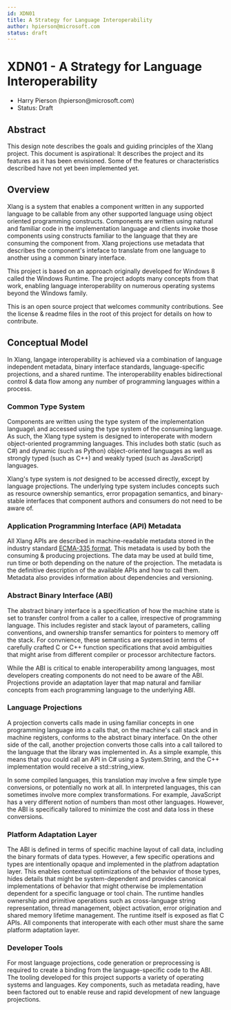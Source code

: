 ```yaml
---
id: XDN01
title: A Strategy for Language Interoperability
author: hpierson@microsoft.com
status: draft
---
```


# XDN01 - A Strategy for Language Interoperability

- Harry Pierson (hpierson\@microsoft.com)
- Status: Draft

## Abstract

This design note describes the goals and guiding principles of the Xlang project. This document is aspirational: It describes the project and its features as it has been envisioned. Some of the features or characteristics described have not yet been implemented yet.

## Overview

Xlang is a system that enables a component written in any supported language to be callable from any other supported language using object oriented programming constructs. Components are written using natural and familiar code in the implementation language and clients invoke those components using constructs familiar to the language that they are consuming the component from. Xlang projections use metadata that describes the component's inteface to translate from one language to another using a common binary interface.

This project is based on an approach originally developed for Windows 8 called the Windows Runtime. The project adopts many concepts from that work, enabling language interoperability on numerous operating systems beyond the Windows family.

This is an open source project that welcomes community contributions. See the license & readme files in the root of this project for details on how to contribute.

## Conceptual Model

In Xlang, langage interoperability is achieved via a combination of language independent metadata, binary interface standards, language-specific projections, and a shared runtime. The interoperability enables bidirectional control & data flow among any number of programming languages within a process.

### Common Type System

Components are written using the type system of the implementation language\ and accessed using the type system of the consuming language. As such, the Xlang type system is designed to interoperate with modern object-oriented programming languages. This includes both static (such as C#) and dynamic (such as Python) object-oriented languages as well as strongly typed (such as C++) and weakly typed (such as JavaScript) languages.

Xlang's type system is _not_ designed to be accessed directly, except by language projections. The underlying type system includes concepts such as resource ownership semantics, error propagation semantics, and binary-stable interfaces that component authors and consumers do not need to be aware of.

### Application Programming Interface (API) Metadata

All Xlang APIs are described in machine-readable metadata stored in the industry standard [ECMA-335 format](https://www.ecma-international.org/publications/standards/Ecma-335.htm). This metadata is used by both the consuming & producing projections. The data may be used at build time, run time or both depending on the nature of the projection. The metadata is the definitive description of the available APIs and how to call them. Metadata also provides information about dependencies and versioning.

### Abstract Binary Interface (ABI)

The abstract binary interface is a specification of how the machine state is set to transfer control from a caller to a callee, irrespective of programming language. This includes register and stack layout of parameters, calling conventions, and ownership transfer semantics for pointers to memory off the stack. For convnience, these semantics are expressed in terms of carefully crafted C or C++ function specifications that avoid ambiguities that might arise from different compiler or processor architecture factors.

While the ABI is critical to enable interoperability among languages, most developers creating components do not need to be aware of the ABI. Projections provide an adaptation layer that map natural and familiar concepts from each programming language to the underlying ABI.

### Language Projections

A projection converts calls made in using familiar concepts in one programming language into a calls that, on the machine's call stack and in machine registers, conforms to the abstract binary interface. On the other side of the call, another projection converts those calls into a call tailored to the language that the library was implemented in. As a simple example, this means that you could call an API in C# using a System.String, and the C++ implementation would receive a std::string_view.

In some compiled languages, this translation may involve a few simple type conversions, or potentially no work at all. In interpreted languages, this can sometimes involve more complex transformations. For example, JavaScript has a very different notion of numbers than most other languages. However, the ABI is specifically tailored to minimize the cost and data loss in these conversions.

### Platform Adaptation Layer

The ABI is defined in terms of specific machine layout of call data, including the binary formats of data types. However, a few specific operations and types are intentionally opaque and implemented in the platfrom adaptation layer. This enables contextual optimizations of the behavior of those types, hides details that might be system-dependent and provides canonical implementations of behavior that might otherwise be implementation dependent for a specific language or tool chain. The runtime handles ownership and primitive operations such as cross-language string representation, thread management, object activation, error origination and shared memory lifetime management. The runtime itself is exposed as flat C APIs. All components that interoperate with each other must share the same platform adaptation layer.

### Developer Tools

For most language projections, code generation or preprocessing is required to create a binding from the language-specific code to the ABI. The tooling developed for this project supports a variety of operating systems and languages. Key components, such as metadata reading, have been factored out to enable reuse and rapid development of new language projections.
